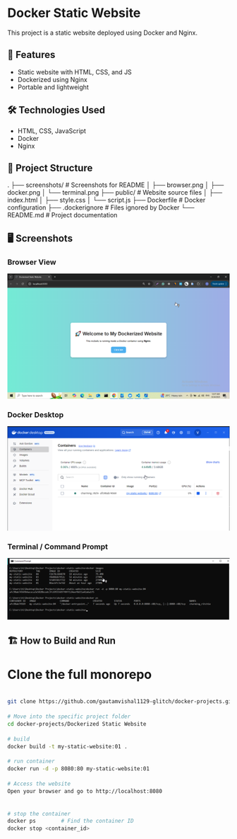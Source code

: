 # Docker Static Website

This project is a static website deployed using Docker and Nginx.

## 🚀 Features

- Static website with HTML, CSS, and JS
- Dockerized using Nginx
- Portable and lightweight

## 🛠️ Technologies Used

- HTML, CSS, JavaScript
- Docker
- Nginx

## 📂 Project Structure

.
├── screenshots/ # Screenshots for README
│ ├── browser.png
│ ├── docker.png
│ └── terminal.png
├── public/ # Website source files
│ ├── index.html
│ ├── style.css
│ └── script.js
├── Dockerfile # Docker configuration
├── .dockerignore # Files ignored by Docker
└── README.md # Project documentation

## 🖥️ Screenshots

### Browser View

![Browser](screenshots/browser.png)

### Docker Desktop

![Docker](screenshots/docker.png)

### Terminal / Command Prompt

![Terminal](screenshots/terminal.png)

## 🏗️ How to Build and Run

# Clone the full monorepo

```bash

git clone https://github.com/gautamvishal1129-glitch/docker-projects.git

# Move into the specific project folder
cd docker-projects/Dockerized Static Website

# build
docker build -t my-static-website:01 .

# run container
docker run -d -p 8080:80 my-static-website:01

# Access the website
Open your browser and go to http://localhost:8080


# stop the container
docker ps        # Find the container ID
docker stop <container_id>
```
